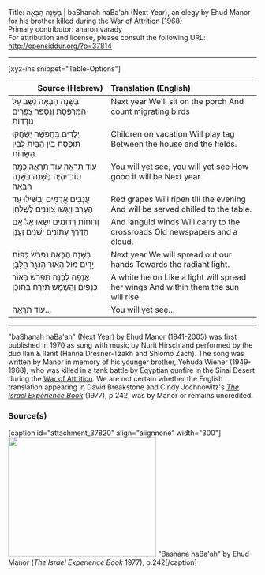 <html>
<head></head>
<body>
Title: בַּשָּׁנָה הַבָּאָה | baShanah haBa'ah (Next Year), an elegy by Ehud Manor for his brother killed during the War of Attrition (1968)<br />
Primary contributor: aharon.varady<br />
For attribution and license, please consult the following URL: <a href="http://opensiddur.org/?p=37814">http://opensiddur.org/?p=37814</a>
<p />
<hr />

[xyz-ihs snippet="Table-Options"]<table style="margin-left: auto; margin-right: auto;" class="draggable">
<thead><tr><th id="x" style="text-align: right;">Source (Hebrew)</th><th style="text-align: left;">Translation (English)</th></tr></thead>
<tbody>
<tr><td style="vertical-align:top;">
<div class="liturgy" lang="he">
בַּשָּׁנָה הַבָּאָה 
נֵשֵׁב עַל הַמִּרְפֶּסֶת 
וְנִסְפֹּר צִפֳּרִים נוֹדְדוֹת
</span></div></td>

<td style="vertical-align:top;">
<div class="english" lang="en">
Next year
We'll sit on the porch 
And count migrating birds
</div></td></tr>


<tr><td style="vertical-align:top;">
<div class="liturgy" lang="he">
יְלָדִים בְּחֻפְשָׁה 
יְשַׂחֲקוּ תּוֹפֶסֶת 
בֵין הַבַּיִת לְבֵין הַשָּׂדוֹת. 
</span></div></td>

<td style="vertical-align:top;">
<div class="english" lang="en">
Children on vacation 
Will play tag
Between the house and the fields.
</div></td></tr>


<tr><td style="vertical-align:top;">
<div class="liturgy" lang="he">
עוֹד תִּרְאֶה עוֹד תִּרְאֶה 
כַּמָּה טוֹב יִהְיֶה 
בַּשָּׁנָה בַּשָּׁנָה הַבָּאָה 
</span></div></td>

<td style="vertical-align:top;">
<div class="english" lang="en">
You will yet see, you will yet see 
How good it will be 
Next year.
</div></td></tr>


<tr><td style="vertical-align:top;">
<div class="liturgy" lang="he">
עֲנָבִים אֲדֻמִּים 
יַבְשִׁילוּ עַד הָעֶרֶב 
וְיֻגְּשׁוּ צוֹנְנִים לַשֻּׁלְחָן 
</span></div></td>

<td style="vertical-align:top;">
<div class="english" lang="en">
Red grapes
Will ripen till the evening
And will be served chilled to the table.
</div></td></tr>


<tr><td style="vertical-align:top;">
<div class="liturgy" lang="he">
וְרוּחוֹת רְדוּמִים 
יִשְׂאוּ אֶל אֵם הַדֶּרֶךְ 
עִתּוֹנִים יְשָׁנִים וְעָנָן 
</span></div></td>

<td style="vertical-align:top;">
<div class="english" lang="en">
And languid winds
Will carry to the crossroads
Old newspapers and a cloud.
</div></td></tr>


<tr><td style="vertical-align:top;">
<div class="liturgy" lang="he">
בַּשָּׁנָה הַבָּאָה 
נִפְרֹשׂ כַּפּוֹת יָדַיִם 
מוּל הָאוֹר הַנִּגָּר הַלָּבָן 
</span></div></td>

<td style="vertical-align:top;">
<div class="english" lang="en">
Next year
We will spread out our hands 
Towards the radiant light.
</div></td></tr>


<tr><td style="vertical-align:top;">
<div class="liturgy" lang="he">
אֲנָפָה לְבָנָה 
תִּפְרֹשׂ בָּאוֹר כְּנָפַיִם 
וְהַשֶּׁמֶשׁ תִּזְרַח בְּתוֹכָן
</span></div></td>

<td style="vertical-align:top;">
<div class="english" lang="en">
A white heron
Like a light will spread her wings 
And within them the sun will rise.
</div></td></tr>


<tr><td style="vertical-align:top;">
<div class="liturgy" lang="he">
עוֹד תִּרְאֶה...
</span></div></td>

<td style="vertical-align:top;">
<div class="english" lang="en">
You will yet see...
</div></td></tr>
</tbody></table>

<hr />

"baShanah haBa'ah" (Next Year) by Ehud Manor (1941-2005) was first published in 1970 as sung with music by Nurit Hirsch and performed by the duo Ilan & Ilanit (Hanna Dresner-Tzakh and Shlomo Zach). The song was written by Manor in memory of his younger brother, Yehuda Wiener (1949-1968), who was killed in a tank battle by Egyptian gunfire in the Sinai Desert during the <a href="https://en.wikipedia.org/wiki/War_of_Attrition">War of Attrition</a>. We are not certain whether the English translation appearing in David Breakstone and Cindy Jochnowitz's <em><a href="https://archive.org/stream/israelexperience00brea#page/242/mode/2up">The Israel Experience Book</a></em> (1977), p.242,  was by Manor or remains uncredited.

<h3>Source(s)</h3>

[caption id="attachment_37820" align="alignnone" width="300"]<a href="https://opensiddur.org/wp-content/uploads/2021/06/bashana-habaah-Ehud-Manor-Israel-Experience-Book-1977.png"><img src="https://opensiddur.org/wp-content/uploads/2021/06/bashana-habaah-Ehud-Manor-Israel-Experience-Book-1977-300x242.png" alt="" width="300" height="242" class="size-medium wp-image-37820" /></a> "Bashana haBa'ah" by Ehud Manor (<em>The Israel Experience Book</em> 1977), p.242[/caption]

&nbsp;
</body>
</html>